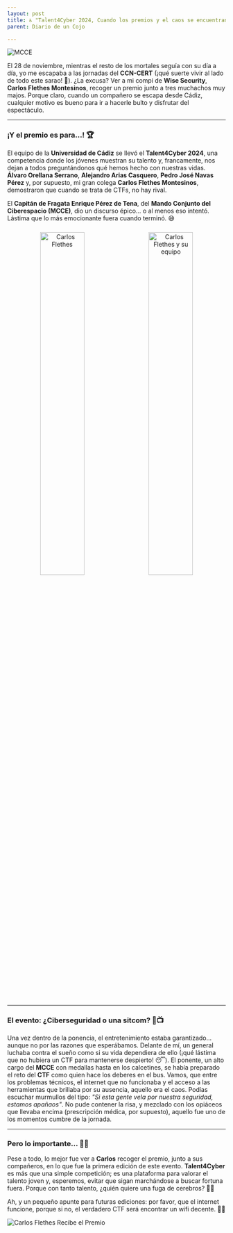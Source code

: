 ```yaml
---
layout: post
title: ♿ "Talent4Cyber 2024, Cuando los premios y el caos se encuentran"
parent: Diario de un Cojo

---
```


![MCCE]( /assets/img/TalentFor.png)

El 28 de noviembre, mientras el resto de los mortales seguía con su día a día, yo me escapaba a las jornadas del **CCN-CERT** (¡qué suerte vivir al lado de todo este sarao! 🙌). ¿La excusa? Ver a mi compi de **Wise Security**, **Carlos Flethes Montesinos**, recoger un premio junto a tres muchachos muy majos. Porque claro, cuando un compañero se escapa desde Cádiz, cualquier motivo es bueno para ir a hacerle bulto y disfrutar del espectáculo.

---

### ¡Y el premio es para...! 🏆

El equipo de la **Universidad de Cádiz** se llevó el **Talent4Cyber 2024**, una competencia donde los jóvenes muestran su talento y, francamente, nos dejan a todos preguntándonos qué hemos hecho con nuestras vidas. **Álvaro Orellana Serrano**, **Alejandro Arias Casquero**, **Pedro José Navas Pérez** y, por supuesto, mi gran colega **Carlos Flethes Montesinos**, demostraron que cuando se trata de CTFs, no hay rival.

El **Capitán de Fragata Enrique Pérez de Tena**, del **Mando Conjunto del Ciberespacio (MCCE)**, dio un discurso épico… o al menos eso intentó. Lástima que lo más emocionante fuera cuando terminó. 😅

<p align="center">
  <img src="/assets/img/soycarlos.jpg" alt="Carlos Flethes" style="width: 45%; display: inline-block; margin: 10px;"/>
  <img src="/assets/img/carlos.jpg" alt="Carlos Flethes y su equipo" style="width: 45%; display: inline-block; margin: 10px;"/>
</p>

---

### El evento: ¿Ciberseguridad o una sitcom? 🤔📺

Una vez dentro de la ponencia, el entretenimiento estaba garantizado... aunque no por las razones que esperábamos. Delante de mí, un general luchaba contra el sueño como si su vida dependiera de ello (¡qué lástima que no hubiera un CTF para mantenerse despierto! 😴). El ponente, un alto cargo del **MCCE** con medallas hasta en los calcetines, se había preparado el reto del **CTF** como quien hace los deberes en el bus. Vamos, que entre los problemas técnicos, el internet que no funcionaba y el acceso a las herramientas que brillaba por su ausencia, aquello era el caos. Podías escuchar murmullos del tipo: *"Si esta gente vela por nuestra seguridad, estamos apañaos"*. No pude contener la risa, y mezclado con los opiáceos que llevaba encima (prescripción médica, por supuesto), aquello fue uno de los momentos cumbre de la jornada.

---

### Pero lo importante... 💪🏅

Pese a todo, lo mejor fue ver a **Carlos** recoger el premio, junto a sus compañeros, en lo que fue la primera edición de este evento. **Talent4Cyber** es más que una simple competición; es una plataforma para valorar el talento joven y, esperemos, evitar que sigan marchándose a buscar fortuna fuera. Porque con tanto talento, ¿quién quiere una fuga de cerebros? 🧠💼

Ah, y un pequeño apunte para futuras ediciones: por favor, que el internet funcione, porque si no, el verdadero CTF será encontrar un wifi decente. 📶😂

![Carlos Flethes Recibe el Premio]( /assets/img/JWa7.gif)


